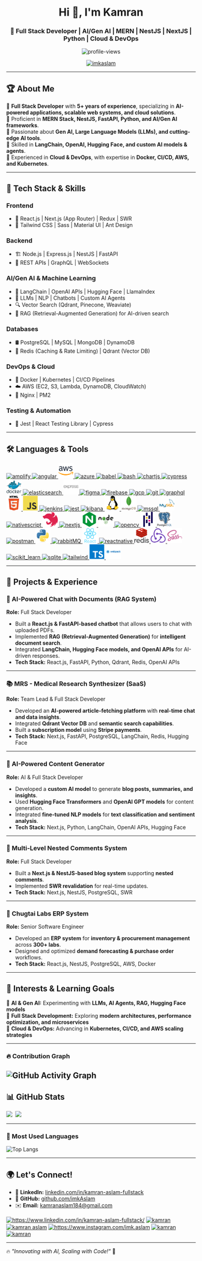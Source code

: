 <h1 align="center">Hi 👋, I'm Kamran</h1>
<h3 align="center">🚀 Full Stack Developer | AI/Gen AI | MERN | NestJS | NextJS | Python | Cloud & DevOps</h3>

<p align="center">
  <img src="https://komarev.com/ghpvc/?username=imkAslam&label=Profile%20Views&color=0e75b6&style=flat" alt="profile-views" />
</p>
<p align="center"> <a href="https://github.com/ryo-ma/github-profile-trophy"><img src="https://github-profile-trophy.vercel.app/?username=imkaslam" alt="imkaslam" /></a> </p>

---

## 🏆 About Me  

🔹 **Full Stack Developer** with **5+ years of experience**, specializing in **AI-powered applications, scalable web systems, and cloud solutions**.  
🔹 Proficient in **MERN Stack, NestJS, FastAPI, Python, and AI/Gen AI frameworks**.  
🔹 Passionate about **Gen AI, Large Language Models (LLMs), and cutting-edge AI tools**.  
🔹 Skilled in **LangChain, OpenAI, Hugging Face, and custom AI models & agents**.  
🔹 Experienced in **Cloud & DevOps**, with expertise in **Docker, CI/CD, AWS, and Kubernetes**.  

---

## 🚀 **Tech Stack & Skills**  

### **Frontend**  
- 🚀 React.js | Next.js (App Router) | Redux | SWR  
- 🎨 Tailwind CSS | Sass | Material UI | Ant Design  

### **Backend**  
- 🏗️ Node.js | Express.js | NestJS | FastAPI  
- 🔗 REST APIs | GraphQL | WebSockets  

### **AI/Gen AI & Machine Learning**  
- 🧠 LangChain | OpenAI APIs | Hugging Face | LlamaIndex  
- 🤖 LLMs | NLP | Chatbots | Custom AI Agents  
- 🔍 Vector Search (Qdrant, Pinecone, Weaviate)  
- 📄 RAG (Retrieval-Augmented Generation) for AI-driven search  

### **Databases**  
- 🛢 PostgreSQL | MySQL | MongoDB | DynamoDB  
- 🚀 Redis (Caching & Rate Limiting) | Qdrant (Vector DB)  

### **DevOps & Cloud**  
- 🐳 Docker | Kubernetes | CI/CD Pipelines  
- ☁️ AWS (EC2, S3, Lambda, DynamoDB, CloudWatch)  
- 🚦 Nginx | PM2  

### **Testing & Automation**  
- 🧪 Jest | React Testing Library | Cypress  

---

## 🛠️ **Languages & Tools**  
<p align="left"> <a href="https://aws.amazon.com/amplify/" target="_blank" rel="noreferrer"> <img src="https://docs.amplify.aws/assets/logo-dark.svg" alt="amplify" width="40" height="40"/> </a> <a href="https://angular.io" target="_blank" rel="noreferrer"> <img src="https://angular.io/assets/images/logos/angular/angular.svg" alt="angular" width="40" height="40"/> </a> <a href="https://aws.amazon.com" target="_blank" rel="noreferrer"> <img src="https://raw.githubusercontent.com/devicons/devicon/master/icons/amazonwebservices/amazonwebservices-original-wordmark.svg" alt="aws" width="40" height="40"/> </a> <a href="https://azure.microsoft.com/en-in/" target="_blank" rel="noreferrer"> <img src="https://www.vectorlogo.zone/logos/microsoft_azure/microsoft_azure-icon.svg" alt="azure" width="40" height="40"/> </a> <a href="https://babeljs.io/" target="_blank" rel="noreferrer"> <img src="https://www.vectorlogo.zone/logos/babeljs/babeljs-icon.svg" alt="babel" width="40" height="40"/> </a> <a href="https://www.gnu.org/software/bash/" target="_blank" rel="noreferrer"> <img src="https://www.vectorlogo.zone/logos/gnu_bash/gnu_bash-icon.svg" alt="bash" width="40" height="40"/> </a> <a href="https://www.chartjs.org" target="_blank" rel="noreferrer"> <img src="https://www.chartjs.org/media/logo-title.svg" alt="chartjs" width="40" height="40"/> </a> <a href="https://www.cypress.io" target="_blank" rel="noreferrer"> <img src="https://raw.githubusercontent.com/simple-icons/simple-icons/6e46ec1fc23b60c8fd0d2f2ff46db82e16dbd75f/icons/cypress.svg" alt="cypress" width="40" height="40"/> </a> <a href="https://www.docker.com/" target="_blank" rel="noreferrer"> <img src="https://raw.githubusercontent.com/devicons/devicon/master/icons/docker/docker-original-wordmark.svg" alt="docker" width="40" height="40"/> </a> <a href="https://www.elastic.co" target="_blank" rel="noreferrer"> <img src="https://www.vectorlogo.zone/logos/elastic/elastic-icon.svg" alt="elasticsearch" width="40" height="40"/> </a> <a href="https://expressjs.com" target="_blank" rel="noreferrer"> <img src="https://raw.githubusercontent.com/devicons/devicon/master/icons/express/express-original-wordmark.svg" alt="express" width="40" height="40"/> </a> <a href="https://www.figma.com/" target="_blank" rel="noreferrer"> <img src="https://www.vectorlogo.zone/logos/figma/figma-icon.svg" alt="figma" width="40" height="40"/> </a> <a href="https://firebase.google.com/" target="_blank" rel="noreferrer"> <img src="https://www.vectorlogo.zone/logos/firebase/firebase-icon.svg" alt="firebase" width="40" height="40"/> </a> <a href="https://cloud.google.com" target="_blank" rel="noreferrer"> <img src="https://www.vectorlogo.zone/logos/google_cloud/google_cloud-icon.svg" alt="gcp" width="40" height="40"/> </a> <a href="https://git-scm.com/" target="_blank" rel="noreferrer"> <img src="https://www.vectorlogo.zone/logos/git-scm/git-scm-icon.svg" alt="git" width="40" height="40"/> </a> <a href="https://graphql.org" target="_blank" rel="noreferrer"> <img src="https://www.vectorlogo.zone/logos/graphql/graphql-icon.svg" alt="graphql" width="40" height="40"/> </a> <a href="https://www.w3.org/html/" target="_blank" rel="noreferrer"> <img src="https://raw.githubusercontent.com/devicons/devicon/master/icons/html5/html5-original-wordmark.svg" alt="html5" width="40" height="40"/> </a> <a href="https://developer.mozilla.org/en-US/docs/Web/JavaScript" target="_blank" rel="noreferrer"> <img src="https://raw.githubusercontent.com/devicons/devicon/master/icons/javascript/javascript-original.svg" alt="javascript" width="40" height="40"/> </a> <a href="https://www.jenkins.io" target="_blank" rel="noreferrer"> <img src="https://www.vectorlogo.zone/logos/jenkins/jenkins-icon.svg" alt="jenkins" width="40" height="40"/> </a> <a href="https://jestjs.io" target="_blank" rel="noreferrer"> <img src="https://www.vectorlogo.zone/logos/jestjsio/jestjsio-icon.svg" alt="jest" width="40" height="40"/> </a> <a href="https://www.elastic.co/kibana" target="_blank" rel="noreferrer"> <img src="https://www.vectorlogo.zone/logos/elasticco_kibana/elasticco_kibana-icon.svg" alt="kibana" width="40" height="40"/> </a> <a href="https://www.linux.org/" target="_blank" rel="noreferrer"> <img src="https://raw.githubusercontent.com/devicons/devicon/master/icons/linux/linux-original.svg" alt="linux" width="40" height="40"/> </a> <a href="https://www.mongodb.com/" target="_blank" rel="noreferrer"> <img src="https://raw.githubusercontent.com/devicons/devicon/master/icons/mongodb/mongodb-original-wordmark.svg" alt="mongodb" width="40" height="40"/> </a> <a href="https://www.microsoft.com/en-us/sql-server" target="_blank" rel="noreferrer"> <img src="https://www.svgrepo.com/show/303229/microsoft-sql-server-logo.svg" alt="mssql" width="40" height="40"/> </a> <a href="https://www.mysql.com/" target="_blank" rel="noreferrer"> <img src="https://raw.githubusercontent.com/devicons/devicon/master/icons/mysql/mysql-original-wordmark.svg" alt="mysql" width="40" height="40"/> </a> <a href="https://nativescript.org/" target="_blank" rel="noreferrer"> <img src="https://raw.githubusercontent.com/detain/svg-logos/780f25886640cef088af994181646db2f6b1a3f8/svg/nativescript.svg" alt="nativescript" width="40" height="40"/> </a> <a href="https://nestjs.com/" target="_blank" rel="noreferrer"> <img src="https://raw.githubusercontent.com/devicons/devicon/master/icons/nestjs/nestjs-plain.svg" alt="nestjs" width="40" height="40"/> </a> <a href="https://nextjs.org/" target="_blank" rel="noreferrer"> <img src="https://cdn.worldvectorlogo.com/logos/nextjs-2.svg" alt="nextjs" width="40" height="40"/> </a> <a href="https://www.nginx.com" target="_blank" rel="noreferrer"> <img src="https://raw.githubusercontent.com/devicons/devicon/master/icons/nginx/nginx-original.svg" alt="nginx" width="40" height="40"/> </a> <a href="https://nodejs.org" target="_blank" rel="noreferrer"> <img src="https://raw.githubusercontent.com/devicons/devicon/master/icons/nodejs/nodejs-original-wordmark.svg" alt="nodejs" width="40" height="40"/> </a> <a href="https://opencv.org/" target="_blank" rel="noreferrer"> <img src="https://www.vectorlogo.zone/logos/opencv/opencv-icon.svg" alt="opencv" width="40" height="40"/> </a> <a href="https://pandas.pydata.org/" target="_blank" rel="noreferrer"> <img src="https://raw.githubusercontent.com/devicons/devicon/2ae2a900d2f041da66e950e4d48052658d850630/icons/pandas/pandas-original.svg" alt="pandas" width="40" height="40"/> </a> <a href="https://www.postgresql.org" target="_blank" rel="noreferrer"> <img src="https://raw.githubusercontent.com/devicons/devicon/master/icons/postgresql/postgresql-original-wordmark.svg" alt="postgresql" width="40" height="40"/> </a> <a href="https://postman.com" target="_blank" rel="noreferrer"> <img src="https://www.vectorlogo.zone/logos/getpostman/getpostman-icon.svg" alt="postman" width="40" height="40"/> </a> <a href="https://www.python.org" target="_blank" rel="noreferrer"> <img src="https://raw.githubusercontent.com/devicons/devicon/master/icons/python/python-original.svg" alt="python" width="40" height="40"/> </a> <a href="https://www.rabbitmq.com" target="_blank" rel="noreferrer"> <img src="https://www.vectorlogo.zone/logos/rabbitmq/rabbitmq-icon.svg" alt="rabbitMQ" width="40" height="40"/> </a> <a href="https://reactjs.org/" target="_blank" rel="noreferrer"> <img src="https://raw.githubusercontent.com/devicons/devicon/master/icons/react/react-original-wordmark.svg" alt="react" width="40" height="40"/> </a> <a href="https://reactnative.dev/" target="_blank" rel="noreferrer"> <img src="https://reactnative.dev/img/header_logo.svg" alt="reactnative" width="40" height="40"/> </a> <a href="https://redis.io" target="_blank" rel="noreferrer"> <img src="https://raw.githubusercontent.com/devicons/devicon/master/icons/redis/redis-original-wordmark.svg" alt="redis" width="40" height="40"/> </a> <a href="https://redux.js.org" target="_blank" rel="noreferrer"> <img src="https://raw.githubusercontent.com/devicons/devicon/master/icons/redux/redux-original.svg" alt="redux" width="40" height="40"/> </a> <a href="https://sass-lang.com" target="_blank" rel="noreferrer"> <img src="https://raw.githubusercontent.com/devicons/devicon/master/icons/sass/sass-original.svg" alt="sass" width="40" height="40"/> </a> <a href="https://scikit-learn.org/" target="_blank" rel="noreferrer"> <img src="https://upload.wikimedia.org/wikipedia/commons/0/05/Scikit_learn_logo_small.svg" alt="scikit_learn" width="40" height="40"/> </a> <a href="https://www.sqlite.org/" target="_blank" rel="noreferrer"> <img src="https://www.vectorlogo.zone/logos/sqlite/sqlite-icon.svg" alt="sqlite" width="40" height="40"/> </a> <a href="https://tailwindcss.com/" target="_blank" rel="noreferrer"> <img src="https://www.vectorlogo.zone/logos/tailwindcss/tailwindcss-icon.svg" alt="tailwind" width="40" height="40"/> </a> <a href="https://www.typescriptlang.org/" target="_blank" rel="noreferrer"> <img src="https://raw.githubusercontent.com/devicons/devicon/master/icons/typescript/typescript-original.svg" alt="typescript" width="40" height="40"/> </a> <a href="https://webpack.js.org" target="_blank" rel="noreferrer"> <img src="https://raw.githubusercontent.com/devicons/devicon/d00d0969292a6569d45b06d3f350f463a0107b0d/icons/webpack/webpack-original-wordmark.svg" alt="webpack" width="40" height="40"/> </a> </p>

---

## 💼 **Projects & Experience**  

### **🚀 AI-Powered Chat with Documents (RAG System)**  
**Role:** Full Stack Developer  
- Built a **React.js & FastAPI-based chatbot** that allows users to chat with uploaded PDFs.  
- Implemented **RAG (Retrieval-Augmented Generation)** for **intelligent document search**.  
- Integrated **LangChain, Hugging Face models, and OpenAI APIs** for AI-driven responses.  
- **Tech Stack:** React.js, FastAPI, Python, Qdrant, Redis, OpenAI APIs  

---

### **📚 MRS - Medical Research Synthesizer (SaaS)**  
**Role:** Team Lead & Full Stack Developer  
- Developed an **AI-powered article-fetching platform** with **real-time chat and data insights**.  
- Integrated **Qdrant Vector DB** and **semantic search capabilities**.  
- Built a **subscription model** using **Stripe payments**.  
- **Tech Stack:** Next.js, FastAPI, PostgreSQL, LangChain, Redis, Hugging Face  

---

### **📝 AI-Powered Content Generator**  
**Role:** AI & Full Stack Developer  
- Developed a **custom AI model** to generate **blog posts, summaries, and insights**.  
- Used **Hugging Face Transformers** and **OpenAI GPT models** for content generation.  
- Integrated **fine-tuned NLP models** for **text classification and sentiment analysis**.  
- **Tech Stack:** Next.js, Python, LangChain, OpenAI APIs, Hugging Face  

---

### **💬 Multi-Level Nested Comments System**  
**Role:** Full Stack Developer  
- Built a **Next.js & NestJS-based blog system** supporting **nested comments**.  
- Implemented **SWR revalidation** for real-time updates.  
- **Tech Stack:** Next.js, NestJS, PostgreSQL, SWR  

---

### **🏥 Chugtai Labs ERP System**  
**Role:** Senior Software Engineer  
- Developed an **ERP system** for **inventory & procurement management** across **300+ labs**.  
- Designed and optimized **demand forecasting & purchase order** workflows.  
- **Tech Stack:** React.js, NestJS, PostgreSQL, AWS, Docker  

---

## 🌟 **Interests & Learning Goals**  

🔹 **AI & Gen AI:** Experimenting with **LLMs, AI Agents, RAG, Hugging Face models**  
🔹 **Full Stack Development:** Exploring **modern architectures, performance optimization, and microservices**  
🔹 **Cloud & DevOps:** Advancing in **Kubernetes, CI/CD, and AWS scaling strategies**  

---
### **🔥 Contribution Graph**
![GitHub Activity Graph](https://github-readme-activity-graph.vercel.app/graph?username=imkAslam&theme=github-dark)  
 ---


## 📊 **GitHub Stats**  

<p align="left">
  <img width="48%" src="https://github-readme-stats.vercel.app/api?username=imkAslam&show_icons=true&theme=radical" />
  &nbsp;<img width="48%" src="https://github-readme-streak-stats.herokuapp.com/?user=imkAslam&theme=radical" />
</p>

---
### **🚀 Most Used Languages**
![Top Langs](https://github-readme-stats.vercel.app/api/top-langs/?username=imkAslam&layout=compact&theme=tokyonight)  

---

## 🌍 **Let's Connect!**  

- 🔗 **LinkedIn:** [linkedin.com/in/kamran-aslam-fullstack](https://www.linkedin.com/in/kamran-aslam-fullstack)  
- 🔗 **GitHub:** [github.com/imkAslam](https://github.com/imkAslam)  
- ✉️ **Email:** kamranaslam184@gmail.com

<p align="left">
<a href="https://www.linkedin.com/in/kamran-aslam-fullstack/" target="blank"><img align="center" src="https://raw.githubusercontent.com/rahuldkjain/github-profile-readme-generator/master/src/images/icons/Social/linked-in-alt.svg" alt="https://www.linkedin.com/in/kamran-aslam-fullstack/" height="30" width="40" /></a>
<a href="https://kaggle.com/imkaslam" target="blank"><img align="center" src="https://raw.githubusercontent.com/rahuldkjain/github-profile-readme-generator/master/src/images/icons/Social/kaggle.svg" alt="kamran" height="30" width="40" /></a>
<a href="https://fb.com/Imk.Aslam" target="blank"><img align="center" src="https://raw.githubusercontent.com/rahuldkjain/github-profile-readme-generator/master/src/images/icons/Social/facebook.svg" alt="kamran aslam" height="30" width="40" /></a>
<a href="https://instagram.com/imk.aslam" target="blank"><img align="center" src="https://raw.githubusercontent.com/rahuldkjain/github-profile-readme-generator/master/src/images/icons/Social/instagram.svg" alt="https://www.instagram.com/imk.aslam" height="30" width="40" /></a>
<a href="https://www.hackerrank.com/kamranaslam184" target="blank"><img align="center" src="https://raw.githubusercontent.com/rahuldkjain/github-profile-readme-generator/master/src/images/icons/Social/hackerrank.svg" alt="kamran" height="30" width="40" /></a>
<a href="https://www.leetcode.com/kamranaslam184" target="blank"><img align="center" src="https://raw.githubusercontent.com/rahuldkjain/github-profile-readme-generator/master/src/images/icons/Social/leet-code.svg" alt="kamran" height="30" width="40" /></a>
</p>

---

🔥 _"Innovating with AI, Scaling with Code!"_ 🚀  
